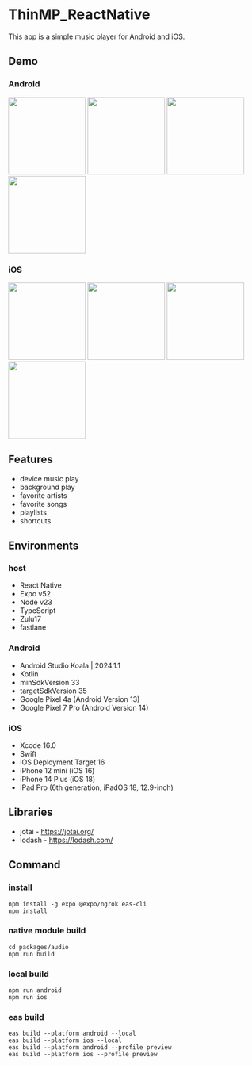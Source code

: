 # ThinMP_ReactNative

This app is a simple music player for Android and iOS.

## Demo

### Android

<img src="https://github.com/user-attachments/assets/97194000-2950-47fc-8742-221ecfc9ac73" width="156"> <img src="https://github.com/user-attachments/assets/e6c74d43-6e7e-45a7-a262-7eb3e1d9e19f" width="156"> <img src="https://github.com/user-attachments/assets/80aac404-264d-4585-b09a-ab07828d30ca" width="156"> <img src="https://github.com/user-attachments/assets/e5d86e9d-3a90-47bb-a18d-0df85eee6074" width="156">

### iOS

<img src="https://github.com/user-attachments/assets/88f7ece4-364a-4a52-a0ca-91c7606dfc47" width="156"> <img src="https://github.com/user-attachments/assets/3d5e5567-95c4-457a-8dbf-cb3c1de9f32b" width="156"> <img src="https://github.com/user-attachments/assets/1be9e747-b450-4adf-bd7b-d4381e6b040b" width="156"> <img src="https://github.com/user-attachments/assets/ec509f03-b5ec-4929-89e3-5c80b48e7441" width="156">

## Features

- device music play
- background play
- favorite artists
- favorite songs
- playlists
- shortcuts

## Environments

### host

- React Native
- Expo v52
- Node v23
- TypeScript
- Zulu17
- fastlane

### Android

- Android Studio Koala | 2024.1.1
- Kotlin
- minSdkVersion 33
- targetSdkVersion 35
- Google Pixel 4a (Android Version 13)
- Google Pixel 7 Pro (Android Version 14)

### iOS

- Xcode 16.0
- Swift
- iOS Deployment Target 16
- iPhone 12 mini (iOS 16)
- iPhone 14 Plus (iOS 18)
- iPad Pro (6th generation, iPadOS 18, 12.9-inch)

## Libraries

- jotai - https://jotai.org/
- lodash - https://lodash.com/

## Command

### install

```
npm install -g expo @expo/ngrok eas-cli
npm install
```

### native module build

```
cd packages/audio
npm run build
```

### local build

```
npm run android
npm run ios
```

### eas build

```
eas build --platform android --local
eas build --platform ios --local
eas build --platform android --profile preview
eas build --platform ios --profile preview
```
